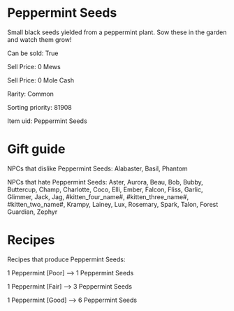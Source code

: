 # Peppermint Seeds

Small black seeds yielded from a peppermint plant. Sow these in the garden and watch them grow!

Can be sold: True

Sell Price: 0 Mews

Sell Price: 0 Mole Cash

Rarity: Common

Sorting priority: 81908

Item uid: Peppermint Seeds

# Gift guide

NPCs that dislike Peppermint Seeds: Alabaster, Basil, Phantom

NPCs that hate Peppermint Seeds: Aster, Aurora, Beau, Bob, Bubby, Buttercup, Champ, Charlotte, Coco, Elli, Ember, Falcon, Fliss, Garlic, Glimmer, Jack, Jag, #kitten_four_name#, #kitten_three_name#, #kitten_two_name#, Krampy, Lainey, Lux, Rosemary, Spark, Talon, Forest Guardian, Zephyr

# Recipes

Recipes that produce Peppermint Seeds:

1 Peppermint [Poor] --> 1 Peppermint Seeds

1 Peppermint [Fair] --> 3 Peppermint Seeds

1 Peppermint [Good] --> 6 Peppermint Seeds